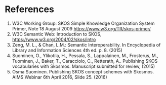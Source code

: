 # References

1.	W3C Working Group: SKOS Simple Knowledge Organization System Primer, Note 18 August 2009 https://www.w3.org/TR/skos-primer/
2.	W3C Semantic Web: Introduction to SKOS, https://www.w3.org/2004/02/skos/intro
3.	Zeng, M. L., & Chan, L.M.: Semantic Interoperability. In Encyclopedia of Library and Information Sciences 4th ed. p. 8. (2015)
6.	Suominen, O., Ylikotila, H., Pessala, S., Lappalainen, M., Frosterus, M., Tuominen, J., Baker, T., Caracciolo, C., Retterath, A.. Publishing SKOS vocabularies with Skosmos. Manuscript submitted for review, (2015)
7.	Osma Suominen. Publishing SKOS concept schemes with Skosmos. AIMS Webinar 6th April 2016, Slide 25. (2016)
